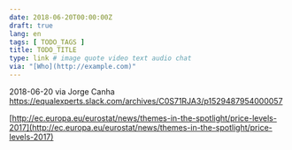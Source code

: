 ```yaml
---
date: 2018-06-20T00:00:00Z
draft: true
lang: en
tags: [ TODO_TAGS ]
title: TODO_TITLE
type: link # image quote video text audio chat
via: "[Who](http://example.com)"
---
```



2018-06-20 via Jorge Canha
https://equalexperts.slack.com/archives/C0S71RJA3/p1529487954000057

[http://ec.europa.eu/eurostat/news/themes-in-the-spotlight/price-levels-2017](http://ec.europa.eu/eurostat/news/themes-in-the-spotlight/price-levels-2017)

